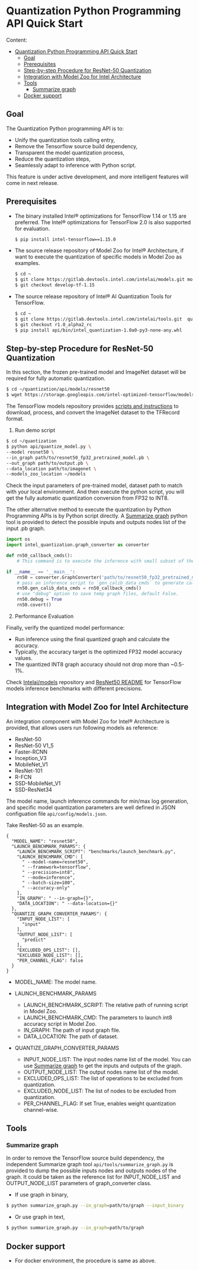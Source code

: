# Quantization Python Programming API Quick Start

Content:
- [Quantization Python Programming API Quick Start](#quantization-python-programming-api-quick-start)
  - [Goal](#goal)
  - [Prerequisites](#prerequisites)
  - [Step-by-step Procedure for ResNet-50 Quantization](#step-by-step-procedure-for-resnet-50-quantization)
  - [Integration with Model Zoo for Intel Architecture](#integration-with-model-zoo-for-intel-architecture)
  - [Tools](#tools)
    - [Summarize graph](#summarize-graph)
  - [Docker support](#docker-support)



## Goal

The Quantization Python programming API is to:
* Unify the quantization tools calling entry, 
* Remove the Tensorflow source build dependency,
* Transparent the model quantization process, 
* Reduce the quantization steps,
* Seamlessly adapt to inference with Python script.


This feature is under active development, and more intelligent features will come in next release.



## Prerequisites

* The binary installed Intel® optimizations for TensorFlow 1.14 or 1.15 are preferred. The Intel® optimizations for 
TensorFlow 2.0 is also supported for evaluation. 

  ```bash
  $ pip install intel-tensorflow==1.15.0
  ```
* The source release repository of Model Zoo for Intel® Architecture, if want to execute the quantization
of specific models in Model Zoo as examples.

  ```bash
  $ cd ~
  $ git clone https://gitlab.devtools.intel.com/intelai/models.git models && cd models
  $ git checkout develop-tf-1.15
  ```

* The source release repository of Intel® AI Quantization Tools for TensorFlow.

  ```bash
  $ cd ~
  $ git clone https://gitlab.devtools.intel.com/intelai/tools.git  quantization && cd quantization
  $ git checkout r1.0_alpha2_rc
  $ pip install api/bin/intel_quantization-1.0a0-py3-none-any.whl
  ```

## Step-by-step Procedure for ResNet-50 Quantization

In this section, the frozen pre-trained model and ImageNet dataset will be required for fully automatic quantization. 

```bash
$ cd ~/quantization/api/models/resnet50
$ wget https://storage.googleapis.com/intel-optimized-tensorflow/models/resnet50_fp32_pretrained_model.pb
```
The TensorFlow models repository provides [scripts and instructions](https://github.com/tensorflow/models/tree/master/research/slim#an-automated-script-for-processing-imagenet-data) to download, process, and convert the ImageNet dataset to the TFRecord format.


1. Run demo script
```bash
$ cd ~/quantization
$ python api/quantize_model.py \
--model resnet50 \
--in_graph path/to/resnet50_fp32_pretrained_model.pb \
--out_graph path/to/output.pb \
--data_location path/to/imagenet \
--models_zoo_location ~/models
```

Check the input parameters of pre-trained model, dataset path to match with your local environment. 
And then execute the python script, you will get the fully automatic quantization conversion from FP32 to INT8.


The other alternative method to execute the quantization by Python Programming APIs is by Python script directly. A [Summarize graph](#summarize-graph) python tool is provided to detect the possible inputs and outputs nodes list of the input .pb graph.

```python
import os
import intel_quantization.graph_converter as converter

def rn50_callback_cmds():
    # This command is to execute the inference with small subset of the training dataset, and get the min and max log output.

if __name__ == '__main__':
    rn50 = converter.GraphConverter('path/to/resnet50_fp32_pretrained_model.pb', None, ['input'], ['predict'])
    # pass an inference script to `gen_calib_data_cmds` to generate calibration data.
    rn50.gen_calib_data_cmds = rn50_callback_cmds()
    # use "debug" option to save temp graph files, default False.
    rn50.debug = True
    rn50.covert()
```

2. Performance Evaluation

Finally, verify the quantized model performance:
 * Run inference using the final quantized graph and calculate the accuracy.
 * Typically, the accuracy target is the optimized FP32 model accuracy values.
 * The quantized INT8 graph accuracy should not drop more than ~0.5-1%.



Check [Intelai/models](https://github.com/IntelAI/models) repository and [ResNet50 README](https://github.com/IntelAI/models/tree/master/benchmarks/image_recognition/tensorflow/resnet50) for TensorFlow models inference benchmarks with different precisions.



## Integration with Model Zoo for Intel Architecture

An integration component with Model Zoo for Intel®  Architecture is provided, that allows users run following models as reference:

- ResNet-50
- ResNet-50 V1_5
- Faster-RCNN
- Inception_V3
- MobileNet_V1
- ResNet-101
- R-FCN
- SSD-MobileNet_V1
- SSD-ResNet34


The model name, launch inference commands for min/max log generation, and specific model quantization parameters are well defined in JSON configuation file `api/config/models.json`.

Take ResNet-50 as an example.

```
{
  "MODEL_NAME": "resnet50",
  "LAUNCH_BENCHMARK_PARAMS": {
    "LAUNCH_BENCHMARK_SCRIPT": "benchmarks/launch_benchmark.py",
    "LAUNCH_BENCHMARK_CMD": [
      " --model-name=resnet50",
      " --framework=tensorflow",
      " --precision=int8",
      " --mode=inference",
      " --batch-size=100",
      " --accuracy-only"
    ],
    "IN_GRAPH": " --in-graph={}",
    "DATA_LOCATION": " --data-location={}"
  },
  "QUANTIZE_GRAPH_CONVERTER_PARAMS": {
    "INPUT_NODE_LIST": [
      "input"
    ],
    "OUTPUT_NODE_LIST": [
      "predict"
    ],
    "EXCLUDED_OPS_LIST": [],
    "EXCLUDED_NODE_LIST": [],
    "PER_CHANNEL_FLAG": false
  }
}
```

- MODEL_NAME: The model name.

- LAUNCH_BENCHMARK_PARAMS
  - LAUNCH_BENCHMARK_SCRIPT: The relative path of running script in Model Zoo.
  - LAUNCH_BENCHMARK_CMD: The parameters to launch int8 accuracy script in Model Zoo.
  - IN_GRAPH: The path of input graph file.
  - DATA_LOCATION: The path of dataset.

- QUANTIZE_GRAPH_CONVERTER_PARAMS
  - INPUT_NODE_LIST: The input nodes name list of the model. You can use [Summarize graph](#summarize-graph) to get the inputs and outputs of the graph.
  - OUTPUT_NODE_LIST: The output nodes name list of the model.
  - EXCLUDED_OPS_LIST: The list of operations to be excluded from quantization.
  - EXCLUDED_NODE_LIST: The list of nodes to be excluded from quantization.
  - PER_CHANNEL_FLAG: If set True, enables weight quantization channel-wise.



## Tools

### Summarize graph

In order to remove the TensorFlow source build dependency, the independent Summarize graph tool `api/tools/summarize_graph.py` is provided to dump the possible inputs nodes and outputs nodes of the graph. It could be taken as the reference list for INPUT_NODE_LIST and OUTPUT_NODE_LIST parameters
of graph_converter class. 

- If use graph in binary,

```bash
$ python summarize_graph.py --in_graph=path/to/graph --input_binary
```

- Or use graph in text,

```bash
$ python summarize_graph.py --in_graph=path/to/graph
```


## Docker support

* For docker environment, the procedure is same as above. 

